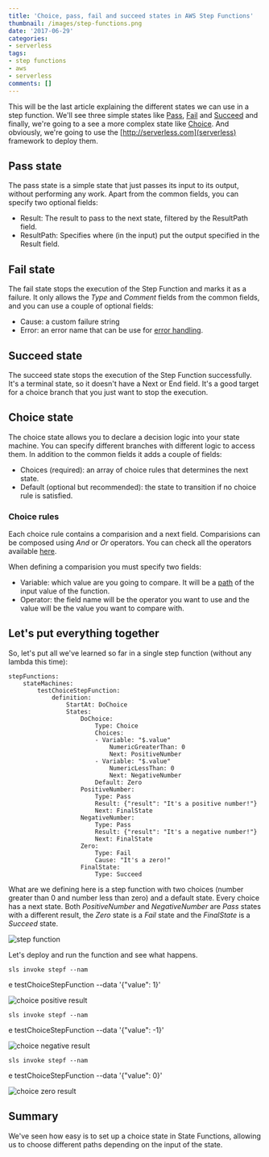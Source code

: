 ```yaml
---
title: 'Choice, pass, fail and succeed states in AWS Step Functions'
thumbnail: /images/step-functions.png
date: '2017-06-29'
categories:
- serverless
tags:
- step functions
- aws
- serverless
comments: []
---
```

This will be the last article explaining the different states we can use in a step function. We'll see three simple states like [Pass](http://docs.aws.amazon.com/step-functions/latest/dg/amazon-states-language-pass-state.html), [Fail](http://docs.aws.amazon.com/step-functions/latest/dg/amazon-states-language-fail-state.html) and [Succeed](http://docs.aws.amazon.com/step-functions/latest/dg/amazon-states-language-succeed-state.html) and finally, we're going to a see a more complex state like [Choice](http://docs.aws.amazon.com/step-functions/latest/dg/amazon-states-language-choice-state.html). And obviously, we're going to use the [http://serverless.com](serverless) framework to deploy them.

## Pass state
The pass state is a simple state that just passes its input to its output, without performing any work. Apart from the common fields, you can specify two optional fields:
 - Result: The result to pass to the next state, filtered by the ResultPath field.
 - ResultPath: Specifies where (in the input) put the output specified in the Result field.

## Fail state
The fail state stops the execution of the Step Function and marks it as a failure. It only allows the *Type* and *Comment* fields from the common fields, and you can use a couple of optional fields:
 - Cause: a custom failure string
 - Error: an error name that can be use for [error handling](http://vgaltes.com/serverless/handling-errors-in-step-functions/).

## Succeed state
The succeed state stops the execution of the Step Function successfully. It's a terminal state, so it doesn't have a Next or End field. It's a good target for a choice branch that you just want to stop the execution.

## Choice state
The choice state allows you to declare a decision logic into your state machine. You can specify different branches with different logic to access them. In addition to the common fields it adds a couple of fields:
 - Choices (required): an array of choice rules that determines the next state.
 - Default (optional but recommended): the state to transition if no choice rule is satisfied.

### Choice rules
Each choice rule contains a comparision and a next field. Comparisions can be composed using *And* or *Or* operators. You can check all the operators available [here](http://docs.aws.amazon.com/step-functions/latest/dg/amazon-states-language-choice-state.html#amazon-states-language-choice-state-rules).

When defining a comparision you must specify two fields:
 - Variable: which value are you going to compare. It will be a [path](http://docs.aws.amazon.com/step-functions/latest/dg/amazon-states-language-input-output-processing.html) of the input value of the function. 
 - Operator: the field name will be the operator you want to use and the value will be the value you want to compare with.

## Let's put everything together
So, let's put all we've learned so far in a single step function (without any lambda this time):

    stepFunctions:
        stateMachines:
            testChoiceStepFunction:
                definition:
                    StartAt: DoChoice
                    States:
                        DoChoice:
                            Type: Choice
                            Choices: 
                            - Variable: "$.value"
                                NumericGreaterThan: 0
                                Next: PositiveNumber
                            - Variable: "$.value"
                                NumericLessThan: 0
                                Next: NegativeNumber
                            Default: Zero
                        PositiveNumber:
                            Type: Pass
                            Result: {"result": "It's a positive number!"}
                            Next: FinalState
                        NegativeNumber:
                            Type: Pass
                            Result: {"result": "It's a negative number!"}
                            Next: FinalState
                        Zero:
                            Type: Fail
                            Cause: "It's a zero!"
                        FinalState:
                            Type: Succeed

What are we defining here is a step function with two choices (number greater than 0 and number less than zero) and a default state. Every choice has a next state. Both *PositiveNumber* and *NegativeNumber* are *Pass* states with a different result, the *Zero* state is a *Fail* state and the *FinalState* is a *Succeed* state. 

![step function](/images/netcorechoice/step_function.png)

Let's deploy and run the function and see what happens.

    sls invoke stepf --nam
e testChoiceStepFunction --data '{"value": 1}'

![choice positive result](/images/netcorechoice/positive.png)

    sls invoke stepf --nam
e testChoiceStepFunction --data '{"value": -1}'

![choice negative result](/images/netcorechoice/negative.png)

    sls invoke stepf --nam
e testChoiceStepFunction --data '{"value": 0}'

![choice zero result](/images/netcorechoice/zero.png)

## Summary
We've seen how easy is to set up a choice state in State Functions, allowing us to choose different paths depending on the input of the state.